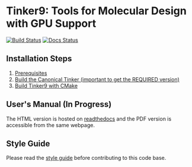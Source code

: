 Tinker9: Tools for Molecular Design with GPU Support
====================================================
[//]: # (Badges)
[![Build Status](https://travis-ci.com/tinkertools/tinker9.svg?branch=master)](https://travis-ci.com/tinkertools/tinker9)
[![Docs Status](https://readthedocs.org/projects/tinker9-manual/badge/?version=latest&style=flat)](https://tinker9-manual.readthedocs.io)


## Installation Steps
   1. [Prerequisites](doc/manual/m/install/preq.rst)
   2. [Build the Canonical Tinker (important to get the REQUIRED version)](doc/manual/m/install/tinker.rst)
   3. [Build Tinker9 with CMake](doc/manual/m/install/buildwithcmake.rst)


## User's Manual (In Progress)
The HTML version is hosted on [readthedocs](https://tinker9-manual.readthedocs.io)
and the PDF version is accessible from the same webpage.


## Style Guide
Please read the [style guide](doc/style.md) before contributing to this code base.
